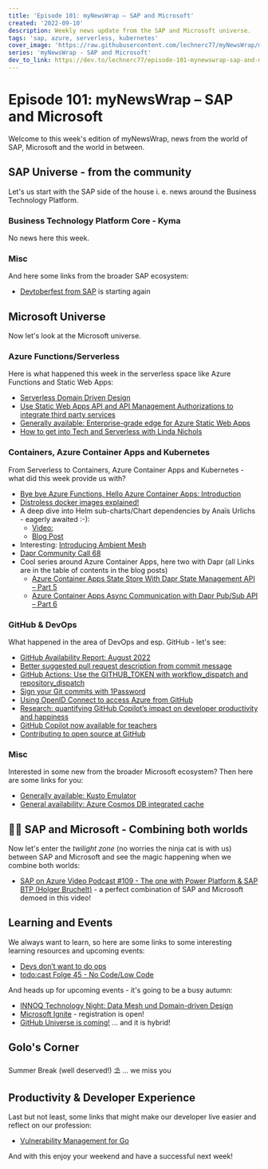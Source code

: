 ```yaml
---
title: 'Episode 101: myNewsWrap – SAP and Microsoft'
created: '2022-09-10'
description: Weekly news update from the SAP and Microsoft universe.
tags: 'sap, azure, serverless, kubernetes'
cover_image: 'https://raw.githubusercontent.com/lechnerc77/myNewsWrap/main/episodes/cover-images/episode101small.png'
series: 'myNewsWrap - SAP and Microsoft'
dev_to_link: https://dev.to/lechnerc77/episode-101-mynewswrap-sap-and-microsoft-2lg2
---
```


# Episode 101: myNewsWrap – SAP and Microsoft

Welcome to this week's edition of myNewsWrap, news from the world of SAP, Microsoft and the world in between.

## SAP Universe - from the community

Let's us start with the SAP side of the house i. e. news around the Business Technology Platform.

### Business Technology Platform Core - Kyma

No news here this week.

### Misc

And here some links from the broader SAP ecosystem:

* [Devtoberfest from SAP](https://developers.sap.com/devtoberfest.html) is starting again

## Microsoft Universe

Now let's look at the Microsoft universe.

### Azure Functions/Serverless

Here is what happened this week in the serverless space like Azure Functions and Static Web Apps:

* [Serverless Domain Driven Design](https://leejamesgilmore.medium.com/serverless-domain-driven-design-6da44e151cfa)
* [Use Static Web Apps API and API Management Authorizations to integrate third party services](https://techcommunity.microsoft.com/t5/apps-on-azure-blog/use-static-web-apps-api-and-api-management-authorizations-to/ba-p/3603755)
* [Generally available: Enterprise-grade edge for Azure Static Web Apps](https://azure.microsoft.com/updates/generally-available-enterprisegrade-edge-for-azure-static-web-apps/)
* [How to get into Tech and Serverless with Linda Nichols](https://youtu.be/Srb9mQXLcXc)

### Containers, Azure Container Apps and Kubernetes

From Serverless to Containers, Azure Container Apps and Kubernetes - what did this week provide us with?

* [Bye bye Azure Functions, Hello Azure Container Apps: Introduction](https://endjin.com/blog/2022/09/bye-bye-azure-functions-hello-azure-container-apps-part-1-introduction.html)
* [Distroless docker images explained!](https://www.tiktok.com/@chainguard_dev/video/7139889133815631150?_r=1&_t=8VTv0zU7KQA&is_from_webapp=v1&item_id=7139889133815631150)
* A deep dive into Helm sub-charts/Chart dependencies by Anaïs Urlichs - eagerly awaited :-):
  * [Video:](https://youtu.be/1Jpt5pIleZY)
  * [Blog Post](https://anaisurl.com/a-deep-dive-into-helm-sub-charts/)
* Interesting: [Introducing Ambient Mesh](https://istio.io/latest/blog/2022/introducing-ambient-mesh/)
* [Dapr Community Call 68](https://youtu.be/eK463jugo0c)
* Cool series around Azure Container Apps, here two with Dapr (all Links are in the table of contents in the blog posts)
  * [Azure Container Apps State Store With Dapr State Management API – Part 5](https://bitoftech.net/2022/08/29/azure-container-apps-state-store-with-dapr-state-management-api/)
  * [Azure Container Apps Async Communication with Dapr Pub/Sub API – Part 6](https://bitoftech.net/2022/09/02/azure-container-apps-async-communication-with-dapr-pub-sub-api-part-6/)

### GitHub & DevOps

What happened in the area of DevOps and esp. GitHub - let's see:

* [GitHub Availability Report: August 2022](https://github.blog/2022-09-07-github-availability-report-august-2022/)
* [Better suggested pull request description from commit message](https://github.blog/changelog/2022-09-07-better-suggested-pull-request-description-from-commit-message/)
* [GitHub Actions: Use the GITHUB_TOKEN with workflow_dispatch and repository_dispatch](https://github.blog/changelog/2022-09-08-github-actions-use-github_token-with-workflow_dispatch-and-repository_dispatch/)
* [Sign your Git commits with 1Password](https://blog.1password.com/git-commit-signing/)
* [Using OpenID Connect to access Azure from GitHub](https://jamescook.dev/openid-connect-github-to-azure)
* [Research: quantifying GitHub Copilot’s impact on developer productivity and happiness](https://github.blog/2022-09-07-research-quantifying-github-copilots-impact-on-developer-productivity-and-happiness/)
* [GitHub Copilot now available for teachers](https://github.blog/2022-09-08-github-copilot-now-available-for-teachers/)
* [Contributing to open source at GitHub](https://github.blog/2022-09-06-contributing-to-open-source-at-github/)

### Misc

Interested in some new from the broader Microsoft ecosystem? Then here are some links for you:

* [Generally available: Kusto Emulator](https://techcommunity.microsoft.com/t5/azure-data-explorer-blog/generally-available-kusto-emulator/ba-p/3616093)
* [General availability: Azure Cosmos DB integrated cache](https://azure.microsoft.com/updates/general-availability-azure-cosmos-db-integrated-cache/)

## 🐱‍👤 SAP and Microsoft - Combining both worlds

Now let's enter the _twilight zone_ (no worries the ninja cat is with us) between SAP and Microsoft and see the magic happening when we combine both worlds:

* [SAP on Azure Video Podcast #109 - The one with Power Platform & SAP BTP (Holger Bruchelt)](https://youtu.be/rUJFo09aPrI) - a perfect combination of SAP and Microsoft demoed in this video!

## Learning and Events

We always want to learn, so here are some links to some interesting learning resources and upcoming events:

* [Devs don’t want to do ops](https://www.infoworld.com/article/3669477/devs-don-t-want-to-do-ops.html)
* [todo:cast Folge 45 - No Code/Low Code](https://open.spotify.com/episode/7HBlWq6ombc8oomk5g19U6?si=f16456f3de7345ca&nd=1)

And heads up for upcoming events - it's going to be a busy autumn:

* [INNOQ Technology Night: Data Mesh und Domain-driven Design](https://www.meetup.com/de-DE/innoq-technology-night-hamburg/events/288073525/)
* [Microsoft Ignite](https://ignite.microsoft.com/) - registration is open!
* [GitHub Universe is coming!](https://www.linkedin.com/pulse/github-universe-coming-github/) ... and it is hybrid!

## Golo's Corner

Summer Break (well deserved!) ⛱ ... we miss you

## Productivity & Developer Experience

Last but not least, some links that might make our developer live easier and reflect on our profession:

* [Vulnerability Management for Go](https://go.dev/blog/vuln)

And with this enjoy your weekend and have a successful next week!
